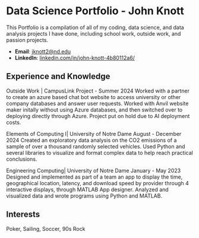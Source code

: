 # Data Science Portfolio - John Knott
This Portfolio is a compilation of all of my coding, data science, and data analysis projects I have done, including school work, outside work, and passion projects. 

- **Email**: [jknott2@nd.edu](jknott2@nd.edu)
- **LinkedIn**: [linkedin.com/in/john-knott-4b80112a6/](https://www.linkedin.com/in/john-knott-4b80112a6/)

## Experience and Knowledge
  Outside Work | CampusLink Project - Summer 2024
    Worked with a partner to create an azure based chat bot website to access university or other company databases and answer user requests.
    Worked with Anvil website maker initally without using Azure databases, and then switched over to deploying directly through Azure.
    Project put on hold due to AI deployment costs.

  Elements of Computing I| University of Notre Dame	August - December 2024
	  Created an exploratory data analysis on the CO2 emissions of a sample of over a thousand randomly selected vehicles.
	  Used Python and several libraries to visualize and format complex data to help reach practical conclusions.

  Engineering Computing| University of Notre Dame	January - May 2023
    Designed and implemented as part of a team an app to display the time, geographical location, latency, and download speed by provider through 4 interactive displays, through MATLAB App designer.
    Analyzed and visualized data and wrote programs using Python and MATLAB.
## Interests

  Poker, Sailing, Soccer, 90s Rock

